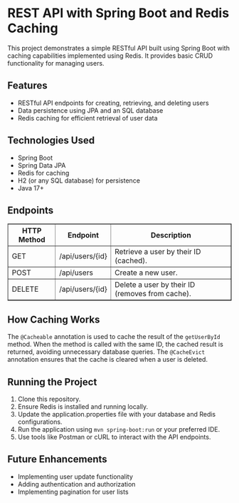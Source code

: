 <!DOCTYPE html>
<html lang="en">
<head>
    <meta charset="UTF-8">
    <meta name="viewport" content="width=device-width, initial-scale=1.0">
    <title>REST API with Spring Boot and Redis Caching</title>
</head>
<body>
    <h1>REST API with Spring Boot and Redis Caching</h1>
    <p>
        This project demonstrates a simple RESTful API built using Spring Boot with caching capabilities 
        implemented using Redis. It provides basic CRUD functionality for managing users.
    </p>
    
  <h2>Features</h2>
  <ul>
      <li>RESTful API endpoints for creating, retrieving, and deleting users</li>
      <li>Data persistence using JPA and an SQL database</li>
      <li>Redis caching for efficient retrieval of user data</li>
  </ul>
  
  <h2>Technologies Used</h2>
  <ul>
      <li>Spring Boot</li>
      <li>Spring Data JPA</li>
      <li>Redis for caching</li>
      <li>H2 (or any SQL database) for persistence</li>
      <li>Java 17+</li>
  </ul>
  
  <h2>Endpoints</h2>
  <table border="1">
      <thead>
          <tr>
              <th>HTTP Method</th>
              <th>Endpoint</th>
              <th>Description</th>
          </tr>
      </thead>
      <tbody>
          <tr>
              <td>GET</td>
              <td>/api/users/{id}</td>
              <td>Retrieve a user by their ID (cached).</td>
          </tr>
          <tr>
              <td>POST</td>
              <td>/api/users</td>
              <td>Create a new user.</td>
          </tr>
          <tr>
              <td>DELETE</td>
              <td>/api/users/{id}</td>
              <td>Delete a user by their ID (removes from cache).</td>
          </tr>
      </tbody>
  </table>

  <h2>How Caching Works</h2>
  <p>
      The <code>@Cacheable</code> annotation is used to cache the result of the <code>getUserById</code> method. 
      When the method is called with the same ID, the cached result is returned, avoiding unnecessary database queries. 
      The <code>@CacheEvict</code> annotation ensures that the cache is cleared when a user is deleted.
  </p>

  <h2>Running the Project</h2>
  <ol>
      <li>Clone this repository.</li>
      <li>Ensure Redis is installed and running locally.</li>
      <li>Update the application.properties file with your database and Redis configurations.</li>
      <li>Run the application using <code>mvn spring-boot:run</code> or your preferred IDE.</li>
      <li>Use tools like Postman or cURL to interact with the API endpoints.</li>
  </ol>
  
  <h2>Future Enhancements</h2>
  <ul>
      <li>Implementing user update functionality</li>
      <li>Adding authentication and authorization</li>
      <li>Implementing pagination for user lists</li>
  </ul>
</body>
</html>
